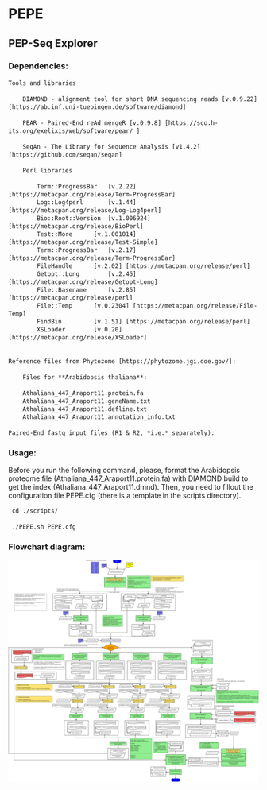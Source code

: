# PEPE

## PEP-Seq Explorer

### Dependencies:

	Tools and libraries

		DIAMOND - alignment tool for short DNA sequencing reads [v.0.9.22] [https://ab.inf.uni-tuebingen.de/software/diamond]

		PEAR - Paired-End reAd mergeR [v.0.9.8] [https://sco.h-its.org/exelixis/web/software/pear/ ]

		SeqAn - The Library for Sequence Analysis [v1.4.2] [https://github.com/seqan/seqan]

		Perl libraries

			Term::ProgressBar	[v.2.22] [https://metacpan.org/release/Term-ProgressBar]
			Log::Log4perl		[v.1.44] [https://metacpan.org/release/Log-Log4perl]
			Bio::Root::Version	[v.1.006924] [https://metacpan.org/release/BioPerl]
			Test::More		[v.1.001014] [https://metacpan.org/release/Test-Simple]
			Term::ProgressBar	[v.2.17] [https://metacpan.org/release/Term-ProgressBar]
			FileHandle		[v.2.02] [https://metacpan.org/release/perl]
			Getopt::Long		[v.2.45] [https://metacpan.org/release/Getopt-Long]
			File::Basename		[v.2.85] [https://metacpan.org/release/perl]
			File::Temp		[v.0.2304] [https://metacpan.org/release/File-Temp]
			FindBin			[v.1.51] [https://metacpan.org/release/perl]
			XSLoader		[v.0.20] [https://metacpan.org/release/XSLoader]


	Reference files from Phytozome [https://phytozome.jgi.doe.gov/]:
	
		Files for **Arabidopsis thaliana**:
		
		Athaliana_447_Araport11.protein.fa
		Athaliana_447_Araport11.geneName.txt
		Athaliana_447_Araport11.defline.txt
		Athaliana_447_Araport11.annotation_info.txt	
	
	Paired-End fastq input files (R1 & R2, *i.e.* separately):

### Usage:

 Before you run the following command, please, format the Arabidopsis proteome file (Athaliana_447_Araport11.protein.fa) with DIAMOND build to
get the index (Athaliana_447_Araport11.dmnd). Then, you need to fillout the configuration file PEPE.cfg (there is a template in the scripts directory).

```
 cd ./scripts/

 ./PEPE.sh PEPE.cfg
```

### Flowchart diagram:

![Flowchart diagram](https://raw.githubusercontent.com/bioinfo-fcav/PEPE/master/DiagramPEP-Seq-v5.png)

